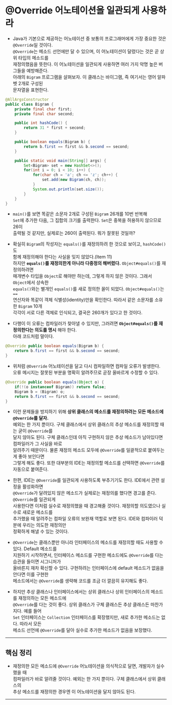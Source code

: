 # @Override 어노테이션을 일관되게 사용하라

- Java가 기본으로 제공하는 어노테이션 중 보통의 프로그래머에게 가장 중요한 것은 `@Override`일 것이다.  
  `@Override`는 메소드 선언에만 달 수 있으며, 이 어노테이션이 달렸다는 것은 곧 상위 타입의 메소드를  
  재정의했음을 뜻한다. 이 어노테이션을 일관되게 사용하면 여러 가지 악명 높은 버그들을 예방해준다.  
  아래의 `Bigram` 프로그램을 살펴보자. 이 클래스는 바이그램, 즉 여기서는 영어 알파벳 2개로 구성된  
  문자열을 표현한다.

```java
@AllArgsConstructor
public class Bigram {
    private final char first;
    private final char second;

    public int hashCode() {
        return 31 * first + second;
    }

    public boolean equals(Bigram b) {
        return b.first == first && b.second == second;
    }

    public static void main(String[] args) {
        Set<Bigram> set = new HashSet<>();
        for(int i = 0; i < 10; i++) {
            for(char ch = 'a'; ch <= 'z'; ch++) {
                set.add(new Bigram(ch, ch));
            }
            System.out.println(set.size());
        }
    }
}
```

- `main()`를 보면 똑같은 소문자 2개로 구성된 `Bigram` 26개를 10번 반복해  
  `Set`에 추가한 다음, 그 집합의 크기를 출력한다. `Set`은 중복을 허용하지 않으므로 26이  
  출력될 것 같지만, 실제로는 260이 출력된다. 뭐가 잘못된 것일까?

- 확실히 `Bigram`의 작성자는 `equals()`를 재정의하려 한 것으로 보이고, `hashCode()`도  
  함께 재정의해야 한다는 사실을 잊지 않았다.(Item 11)  
  하지만 **`equals()`를 재정의한게 아니라 다중정의 해버렸다.** `Object#equals()`를 재정의하려면  
  매개변수 타입을 `Object`로 해야만 하는데, 그렇게 하지 않은 것이다. 그래서 `Object`에서 상속한  
  `equals()`와는 별개인 `equals()`를 새로 정의한 꼴이 되었다. `Object#equals()`는 `==`  
  연산자와 똑같이 객체 식별성(identity)만을 확인한다. 따라서 같은 소문자를 소유한 `Bigram` 10개  
  각각이 서로 다른 객체로 인식되고, 결국은 260개가 있다고 한 것이다.

- 다행이 이 오류는 컴파일러가 찾아낼 수 있지만, 그러려면 **`Object#equals()`를 재정의한다는 의도를 명시** 해야 한다.  
  아래 코드처럼 말이다.

```java
@Override public boolean equals(Bigram b) {
    return b.first == first && b.second == second;
}
```

- 위처럼 `@Override` 어노테이션을 달고 다시 컴파일하면 컴파일 오류가 발생한다.  
  오류 메시지는 잘못된 부분을 명확히 알려주므로 곧장 올바르게 수정할 수 있다.

```java
@Override public boolean equals(Object o) {
    if(!(o instanceof Bigram)) return false;
    Bigram b = (Bigram) o;
    return b.first == first && b.second == second;
}
```

- 이런 문제들을 방지하기 위해 **상위 클래스의 메소드를 재정의하려는 모든 메소드에 `@Override`를 달자.**  
  예외는 한 가지 뿐이다. 구체 클래스에서 상위 클래스의 추상 메소드를 재정의할 때는 굳이 `@Override`를  
  달지 않아도 된다. 구체 클래스인데 아직 구현하지 않은 추상 메소드가 남아있다면 컴파일러가 그 사실을 바로  
  알려주기 때문이다. 물론 재정의 메소드 모두에 `@Override`를 일괄적으로 붙여두는게 좋아 보인다면  
  그렇게 해도 좋다. 또한 대부분의 IDE는 재정의할 메소드를 선택하면 `@Override`를 자동으로 붙여준다.

- 한편, IDE는 `@Override`를 일관되게 사용하도록 부추기기도 한다. IDE에서 관련 설정을 활성화하면  
  `@Override`가 달려있지 않은 메소드가 실제로는 재정의를 했다면 경고를 준다. `@Override`를 일관되게  
  사용한다면 이처럼 실수로 재정의했을 때 경고해줄 것이다. 재정의할 의도였으나 실수로 새로운 메소드를  
  추가했을 때 알려주는 컴파일 오류의 보완재 역할로 보면 된다. IDE와 컴파이러 덕분에 우리는 의도한 재정의만  
  정확하게 해낼 수 있는 것이다.

- `@Override`는 클래스뿐만 아니라 인터페이스의 메소드를 재정의할 때도 사용할 수 있다. Default 메소드를  
  지원하기 시작하면서, 인터페이스 메소드를 구현한 메소드에도 `@Override`를 다는 습관을 들이면 시그니처가  
  올바른지 재차 확신할 수 있다. 구현하려는 인터페이스에 default 메소드가 없음을 안다면 이를 구현한  
  메소드에서는 `@Override`를 생략해 코드를 조금 더 깔끔히 유지해도 좋다.

- 하지만 추상 클래스나 인터페이스에서는 상위 클래스나 상위 인터페이스의 메소드를 재정의하는 모든 메소드에  
  `@Override`를 다는 것이 좋다. 상위 클래스가 구체 클래스든 추상 클래스든 마찬가지다. 예를 들어  
  `Set` 인터페이스는 `Collection` 인터페이스를 확장했지만, 새로 추가한 메소드는 없다. 따라서 모든  
  메소드 선언에 `@Override`를 달아 실수로 추가한 메소드가 없음을 보장했다.

<hr/>

## 핵심 정리

- 재정의한 모든 메소드에 `@Override` 어노테이션을 의식적으로 달면, 개발자가 실수했을 때  
  컴파일러가 바로 알려줄 것이다. 예외는 한 가지 뿐이다. 구체 클래스에서 상위 클래스의  
  추상 메소드를 재정의한 경우엔 이 어노테이션을 달지 않아도 된다.

<hr/>
